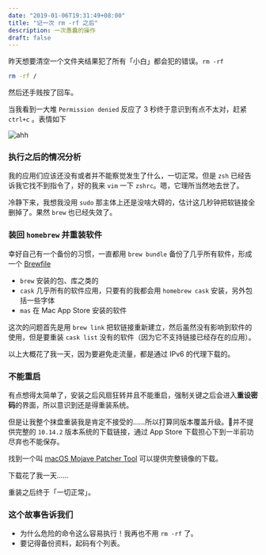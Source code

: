 ```yaml
---
date: "2019-01-06T19:31:49+08:00"
title: "记一次 rm -rf 之后"
description: 一次愚蠢的操作
draft: false
---
```


昨天想要清空一个文件夹结果犯了所有「小白」都会犯的错误。`rm -rf`

```bash
rm -rf /
```

然后还手贱按了回车。

当我看到一大堆 `Permission denied` 反应了 3 秒终于意识到有点不太对，赶紧 `ctrl+c` 。表情如下

![ahh](https://ws2.sinaimg.cn/large/006tNc79ly1fyx3fveot0j306j05za9w.jpg)

### 执行之后的情况分析

我的应用们应该还没有或者并不能察觉发生了什么，一切正常。但是 `zsh` 已经告诉我它找不到指令了，好的我来 `vim` 一下 `zshrc`。嗯，它理所当然地去世了。

冷静下来，我想我没用 `sudo` 那主体上还是没啥大碍的，估计这几秒钟把软链接全删掉了。果然 `brew` 也已经失效了。

### 装回 `homebrew` 并重装软件

幸好自己有一个备份的习惯，一直都用 `brew bundle` 备份了几乎所有软件，形成一个 [Brewfile](https://github.com/yzlnew/dotfiles/blob/master/Brewfile)

- `brew` 安装的包、库之类的
- `cask` 几乎所有的软件应用，只要有的我都会用 `homebrew cask` 安装，另外包括一些字体
- `mas` 在 Mac App Store 安装的软件

这次的问题首先是用 `brew link` 把软链接重新建立，然后虽然没有影响到软件的使用，但是要重装 `cask list` 没有的软件（因为它不支持链接已经存在的应用）。

以上大概花了我一天，因为要避免走流量，都是通过 IPv6 的代理下载的。

### 不能重启

有点想得太简单了，安装之后风扇狂转并且不能重启，强制关键之后会进入**重设密码**的界面，所以意识到还是得重装系统。

但是让我整个抹盘重装我是肯定不接受的……所以打算同版本覆盖升级。🍎并不提供完整的 `10.14.2` 版本系统的下载链接，通过 App Store 下载担心下到一半前功尽弃也不能保存。

找到一个叫 [macOS Mojave Patcher Tool](http://dosdude1.com/mojave/) 可以提供完整镜像的下载。

下载花了我一天……

重装之后终于「一切正常」。

### 这个故事告诉我们

- 为什么危险的命令这么容易执行！我再也不用 `rm -rf` 了。
- 要记得备份资料，起码有个列表。
